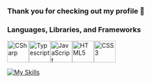 ### Thank you for checking out my profile 👋

### Languages, Libraries, and Frameworks
<div style="display:flex">
  <img title="CSharp" src="https://cdn.jsdelivr.net/npm/programming-languages-logos/src/csharp/csharp.png" height="50">
  <img title="Typescript" src="https://cdn.jsdelivr.net/npm/programming-languages-logos/src/typescript/typescript.png" height="50">
  <img title="JavaScript" src="https://cdn.jsdelivr.net/npm/programming-languages-logos/src/javascript/javascript.png" height="50">
  <img title="HTML5" src="https://cdn.jsdelivr.net/npm/programming-languages-logos/src/html/html.png" height="50">
  <img title="CSS3" src="https://cdn.jsdelivr.net/npm/programming-languages-logos/src/css/css.png" height="50">
</div>

[![My Skills](https://skillicons.dev/icons?i=typescript,javascript,nodejs&theme=light)](https://skillicons.dev)

<!--
**Tmarndt1/Tmarndt1** is a ✨ _special_ ✨ repository because its `README.md` (this file) appears on your GitHub profile.

Here are some ideas to get you started:

- 🔭 I’m currently working on ...
- 🌱 I’m currently learning ...
- 👯 I’m looking to collaborate on ...
- 🤔 I’m looking for help with ...
- 💬 Ask me about ...
- 📫 How to reach me: ...
- 😄 Pronouns: ...
- ⚡ Fun fact: ...
-->
